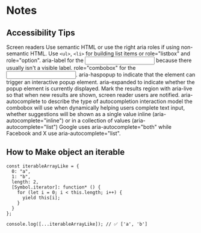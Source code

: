 # Notes

## Accessibility Tips

Screen readers
  Use semantic HTML or use the right aria roles if using non-semantic HTML. Use `<ul>`, `<li>` for building list items or role="listbox" and role="option".
  aria-label for the <input> because there usually isn't a visible label.
  role="combobox" for the <input>.
  aria-haspopup to indicate that the element can trigger an interactive popup element.
  aria-expanded to indicate whether the popup element is currently displayed.
  Mark the results region with aria-live so that when new results are shown, screen reader users are notified.
  aria-autocomplete to describe the type of autocompletion interaction model the combobox will use when dynamically helping users complete text input, whether suggestions will be shown as a single value inline (aria-autocomplete="inline") or in a collection of values (aria-autocomplete="list")
  Google uses aria-autocomplete="both" while Facebook and X use aria-autocomplete="list".


## How to Make object an iterable

```
const iterableArrayLike = {
  0: "a",
  1: "b",
  length: 2,
  [Symbol.iterator]: function* () {
    for (let i = 0; i < this.length; i++) {
      yield this[i];
    }
  }
};

console.log([...iterableArrayLike]); // ✅ ['a', 'b']
```
